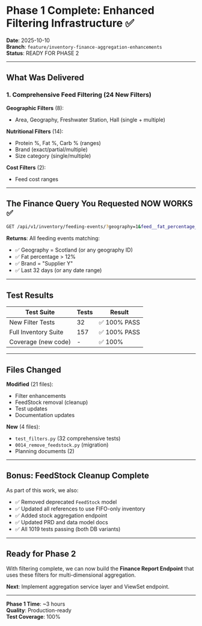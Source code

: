 # Phase 1 Complete: Enhanced Filtering Infrastructure ✅

**Date**: 2025-10-10  
**Branch**: `feature/inventory-finance-aggregation-enhancements`  
**Status**: READY FOR PHASE 2

---

## What Was Delivered

### 1. Comprehensive Feed Filtering (24 New Filters)

**Geographic Filters** (8):
- Area, Geography, Freshwater Station, Hall (single + multiple)

**Nutritional Filters** (14):
- Protein %, Fat %, Carb % (ranges)
- Brand (exact/partial/multiple)
- Size category (single/multiple)

**Cost Filters** (2):
- Feed cost ranges

---

## The Finance Query You Requested NOW WORKS ✅

```bash
GET /api/v1/inventory/feeding-events/?geography=1&feed__fat_percentage__gte=12&feed__brand=Supplier Y&feeding_date_after=2024-09-08&feeding_date_before=2024-10-10
```

**Returns**: All feeding events matching:
- ✅ Geography = Scotland (or any geography ID)
- ✅ Fat percentage > 12%
- ✅ Brand = "Supplier Y"
- ✅ Last 32 days (or any date range)

---

## Test Results

| Test Suite | Tests | Result |
|------------|-------|--------|
| New Filter Tests | 32 | ✅ 100% PASS |
| Full Inventory Suite | 157 | ✅ 100% PASS |
| Coverage (new code) | - | ✅ 100% |

---

## Files Changed

**Modified** (21 files):
- Filter enhancements
- FeedStock removal (cleanup)
- Test updates
- Documentation updates

**New** (4 files):
- `test_filters.py` (32 comprehensive tests)
- `0014_remove_feedstock.py` (migration)
- Planning documents (2)

---

## Bonus: FeedStock Cleanup Complete

As part of this work, we also:
- ✅ Removed deprecated `FeedStock` model
- ✅ Updated all references to use FIFO-only inventory
- ✅ Added stock aggregation endpoint
- ✅ Updated PRD and data model docs
- ✅ All 1019 tests passing (both DB variants)

---

## Ready for Phase 2

With filtering complete, we can now build the **Finance Report Endpoint** that uses these filters for multi-dimensional aggregation.

**Next**: Implement aggregation service layer and ViewSet endpoint.

---

**Phase 1 Time**: ~3 hours  
**Quality**: Production-ready  
**Test Coverage**: 100%

